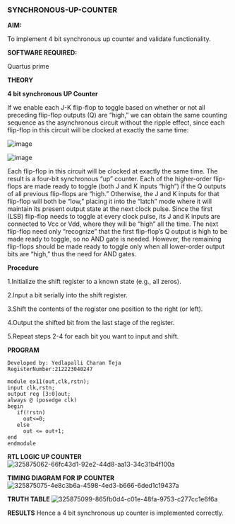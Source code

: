 ### SYNCHRONOUS-UP-COUNTER

**AIM:**

To implement 4 bit synchronous up counter and validate functionality.

**SOFTWARE REQUIRED:**

Quartus prime

**THEORY**

**4 bit synchronous UP Counter**

If we enable each J-K flip-flop to toggle based on whether or not all preceding flip-flop outputs (Q) are “high,” we can obtain the same counting sequence as the asynchronous circuit without the ripple effect, since each flip-flop in this circuit will be clocked at exactly the same time:

![image](https://github.com/naavaneetha/SYNCHRONOUS-UP-COUNTER/assets/154305477/d5db3fa0-e413-404c-b80e-b2f39d82e7e8)


![image](https://github.com/naavaneetha/SYNCHRONOUS-UP-COUNTER/assets/154305477/52cb61eb-d04b-442d-810c-31185a68410b)

Each flip-flop in this circuit will be clocked at exactly the same time.
The result is a four-bit synchronous “up” counter. Each of the higher-order flip-flops are made ready to toggle (both J and K inputs “high”) if the Q outputs of all previous flip-flops are “high.”
Otherwise, the J and K inputs for that flip-flop will both be “low,” placing it into the “latch” mode where it will maintain its present output state at the next clock pulse.
Since the first (LSB) flip-flop needs to toggle at every clock pulse, its J and K inputs are connected to Vcc or Vdd, where they will be “high” all the time.
The next flip-flop need only “recognize” that the first flip-flop’s Q output is high to be made ready to toggle, so no AND gate is needed.
However, the remaining flip-flops should be made ready to toggle only when all lower-order output bits are “high,” thus the need for AND gates.

**Procedure**

1.Initialize the shift register to a known state (e.g., all zeros).

2.Input a bit serially into the shift register.

3.Shift the contents of the register one position to the right (or left).

4.Output the shifted bit from the last stage of the register.

5.Repeat steps 2-4 for each bit you want to input and shift.

**PROGRAM**

```
Developed by: Yedlapalli Charan Teja
RegisterNumber:212223040247

module ex11(out,clk,rstn);
input clk,rstn;
output reg [3:0]out;
always @ (posedge clk)
begin
   if(!rstn)
     out<=0;
   else 
     out <= out+1;
end
endmodule
```

**RTL LOGIC UP COUNTER**
![325875062-66fc43d1-92e2-44d8-aa13-34c31b4f100a](https://github.com/Charanteja-01/SYNCHRONOUS-UP-COUNTER/assets/145693038/1e68e4d0-9ab3-401c-90fb-ef23395c2029)


**TIMING DIAGRAM FOR IP COUNTER**
![325875075-4e8c3b6a-4598-4ed3-b666-6ded1c19437a](https://github.com/Charanteja-01/SYNCHRONOUS-UP-COUNTER/assets/145693038/5351417f-602e-4efb-b178-967a99354de1)


**TRUTH TABLE**
![325875099-865fb0d4-c01e-48fa-9753-c277cc1e6f6a](https://github.com/Charanteja-01/SYNCHRONOUS-UP-COUNTER/assets/145693038/b5610c3a-33bf-4785-a563-8e5bf32f76c0)


**RESULTS**
Hence a 4 bit synchronous up counter is implemented correctly.
